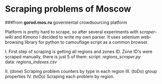 Scraping problems of Moscow
=====================
###from **gorod.mos.ru** govermental crowdsourcing platform

Platform is pretty hard to scrape, so after several experiments with *scraper-wiki* and *Kimono* I decided to write my own parser. It uses selenium web-browsing library for python to camouflage script as a common browser.

I. First step of scraping is getting all regions and zones ID. Zone ID's were scraped manually, there is just 5 of them:
script: *regions_scraper.py*  
data: *regions_indexes.csv*

II. (done) Scraping problem counters by type in each region
III. (toDo) group properties
IV. (toDo) Scraping each problem by region.



